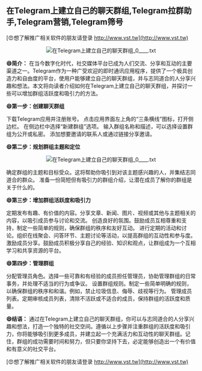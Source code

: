 ## **在Telegram上建立自己的聊天群组,Telegram拉群助手,Telegram营销,Telegram筛号**

[😍想了解推广相关软件的朋友请登录 http://www.vst.tw](http://www.vst.tw)

 <center><img src="https://vst.tw/MP4/tuiguang/png/7.png" alt="在Telegram上建立自己的聊天群组_0____.txt"></center>

**😄简介：**
在当今数字化时代，社交媒体平台已成为人们交流、分享和互动的主要渠道之一。Telegram作为一种广受欢迎的即时通讯应用程序，提供了一个极具创造力和自由度的平台，使用户能够建立自己的聊天群组，并与志同道合的人分享兴趣和想法。本文将向读者介绍如何在Telegram上建立自己的聊天群组，并探讨一些可以增加群组活跃度和吸引力的方法。

**😄第一步：创建聊天群组**

下载Telegram应用并注册账号。
点击应用界面左上角的“三条横线”图标，打开侧边栏。
在侧边栏中选择“新建群组”选项。
输入群组名称和描述，可以选择设置群组为公开或私密。
添加想要邀请的联系人或通过链接分享邀请。

**😄第二步：规划群组主题和定位**

 <center><img src="https://vst.tw/MP4/tuiguang/png/7.png" alt="在Telegram上建立自己的聊天群组_0____.txt"></center>

确定群组的主题和目标受众。这将帮助你吸引到对该主题感兴趣的人，并集结志同道合的群众。
准备一份简短但有吸引力的群组介绍，让潜在成员了解你的群组是关于什么的。

**😄第三步：增加群组活跃度和吸引力**

定期发布有趣、有价值的内容。分享文章、新闻、图片、视频或其他与主题相关的内容，以吸引成员参与讨论和交流。
创造良好的氛围。鼓励成员互相尊重和支持，制定一些简单的规则，确保群组的秩序和友好互动。
进行定期的活动和讨论。组织在线聚会、问答环节、主题讨论等活动，以提高群组的互动性和参与度。
激励成员分享。鼓励成员积极分享自己的经验、知识和观点，让群组成为一个互相学习和共享资源的平台。

**😄第四步：管理群组**

分配管理员角色。选择一些可靠和有经验的成员担任管理员，协助管理群组的日常事务，并处理不适当的行为或争议。
设置群组规则。制定一些简单明确的规则，以确保群组的秩序和和谐。例如，禁止垃圾信息、侮辱、歧视等行为。
管理成员列表。定期审核成员列表，清除不活跃或不适合的成员，保持群组的活跃度和质量。

**😄结语：**
通过在Telegram上建立自己的聊天群组，你可以与志同道合的人分享兴趣和想法，打造一个独特的社交空间。遵循以上步骤并注重群组的活跃度和吸引力，你将能够吸引到更多成员，并建立起一个充满活力和互动性的聊天群组。记住，群组的成功需要时间和努力，但只要你坚持下去，必定能够创造出一个有价值和有意义的社交平台。

[😍想了解推广相关软件的朋友请登录 http://www.vst.tw](http://www.vst.tw)



